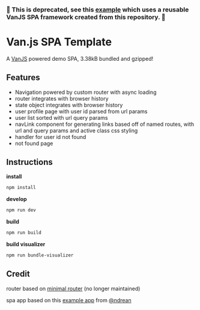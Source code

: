 ### 🚨 This is **deprecated**, see this [example](https://github.com/vanjs-org/van/tree/main/addons/van_cone/examples/spa-app) which uses a reusable VanJS SPA framework created from this repository. 🚨 

# Van.js SPA Template

A [VanJS](https://vanjs.org/) powered demo SPA, 3.38kB bundled and gzipped!

## Features

- Navigation powered by custom router with async loading
- router integrates with browser history
- state object integrates with browser history
- user profile page with user id parsed from url params
- user list sorted with url query params
- navLink component for generating links based off of named routes, with url and query params and active class css styling
- handler for user id not found
- not found page

## Instructions

**install**
```bash
npm install
```

**develop**
```bash
npm run dev
```

**build**
```bash
npm run build
```

**build visualizer**
```bash
npm run bundle-visualizer
```

## Credit
router based on [minimal router](https://github.com/jmhdez/minimal-router) (no longer maintained)

spa app based on this [example app](https://github.com/ndrean/vanjs-dialog-modal) from [@ndrean](https://github.com/ndrean)